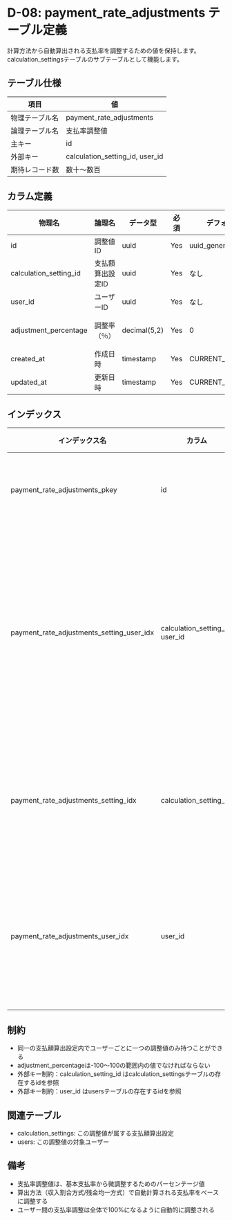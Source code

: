 # D-08: payment_rate_adjustments テーブル定義

計算方法から自動算出される支払率を調整するための値を保持します。calculation_settingsテーブルのサブテーブルとして機能します。

## テーブル仕様

| 項目           | 値                              |
| -------------- | ------------------------------- |
| 物理テーブル名 | payment_rate_adjustments        |
| 論理テーブル名 | 支払率調整値                    |
| 主キー         | id                              |
| 外部キー       | calculation_setting_id, user_id |
| 期待レコード数 | 数十〜数百                      |

## カラム定義

| 物理名                 | 論理名           | データ型     | 必須 | デフォルト値       | 説明                                         |
| ---------------------- | ---------------- | ------------ | ---- | ------------------ | -------------------------------------------- |
| id                     | 調整値ID         | uuid         | Yes  | uuid_generate_v4() | プライマリキー                               |
| calculation_setting_id | 支払額算出設定ID | uuid         | Yes  | なし               | D-07: calculation_settingsテーブルの外部キー |
| user_id                | ユーザーID       | uuid         | Yes  | なし               | D-01: usersテーブルの外部キー                |
| adjustment_percentage  | 調整率（％）     | decimal(5,2) | Yes  | 0                  | 支払率の調整値（％単位、-100〜100の値）      |
| created_at             | 作成日時         | timestamp    | Yes  | CURRENT_TIMESTAMP  | レコード作成日時                             |
| updated_at             | 更新日時         | timestamp    | Yes  | CURRENT_TIMESTAMP  | レコード更新日時                             |

## インデックス

| インデックス名                            | カラム                          | 種類        | 説明                                     |
| ----------------------------------------- | ------------------------------- | ----------- | ---------------------------------------- |
| payment_rate_adjustments_pkey             | id                              | PRIMARY KEY | プライマリキー                           |
| payment_rate_adjustments_setting_user_idx | calculation_setting_id, user_id | UNIQUE      | 設定とユーザーの組み合わせの一意性を保証 |
| payment_rate_adjustments_setting_idx      | calculation_setting_id          | INDEX       | 設定IDによる検索を高速化                 |
| payment_rate_adjustments_user_idx         | user_id                         | INDEX       | ユーザーIDによる検索を高速化             |

## 制約

- 同一の支払額算出設定内でユーザーごとに一つの調整値のみ持つことができる
- adjustment_percentageは-100〜100の範囲内の値でなければならない
- 外部キー制約：calculation_setting_id はcalculation_settingsテーブルの存在するidを参照
- 外部キー制約：user_id はusersテーブルの存在するidを参照

## 関連テーブル

- calculation_settings: この調整値が属する支払額算出設定
- users: この調整値の対象ユーザー

## 備考

- 支払率調整値は、基本支払率から微調整するためのパーセンテージ値
- 算出方法（収入割合方式/残金均一方式）で自動計算される支払率をベースに調整する
- ユーザー間の支払率調整は全体で100%になるように自動的に調整される
